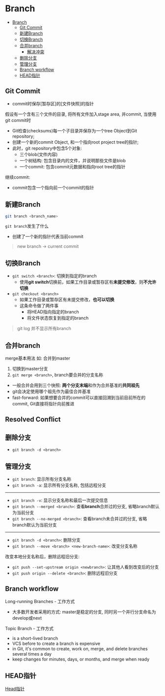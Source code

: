 # Branch

- [Branch](#branch)
  - [Git Commit](#git-commit)
  - [新建Branch](#新建branch)
  - [切换Branch](#切换branch)
  - [合并branch](#合并branch)
    - [解决冲突](#解决冲突)
  - [删除分支](#删除分支)
  - [管理分支](#管理分支)
  - [Branch workflow](#branch-workflow)
  - [HEAD指针](#head指针)

## Git Commit

- commit时保存[暂存区]的[文件快照]的指针

假设有一个含有三个文件的目录, 将所有文件加入stage area, 并commit, 当使用git commit时

- Git检查(checksums)每一个子目录并保存为一个tree Object到Git repository;
- 创建一个新的commit Object, 和一个指向root project tree的指针;
- 此时，git repository中包含5个对象:
  - 三个blob(文件内容)
  - 一个树结构: 包含目录内的文件，并说明那些文件是blob
  - 一个commit: 包含commit元数据和指向root tree的指针

继续commit:

- commit包含一个指向前一个commit的指针

## 新建Branch

```bash
git branch <branch_name>
```

`git branch`发生了什么

- 创建了一个新的指针代表当前commit

> new branch $\rightarrow$ current commit

## 切换Branch

- `git switch <branch>`: 切换到指定的branch
  - 使用**git switch**切换前，如果工作目录或暂存区有**未提交修改**，则**不允许切换**
- `git checkout <branch>` 
  - 如果工作目录或暂存区有未提交修改，**也可以切换**
  - 这条命令做了两件事
    - 将HEAD指向指定的branch
    - 将文件状态恢复到指定的branch

> git log 并不显示所有branch

## 合并branch

merge基本用法 如: 合并到master

1. 切换到master分支
2. `git merge <branch>`, branch要合并的分支名称

- 一般合并会用到三个快照: **两个分支末端**和作为合并基准的**共同祖先**
- git会决定使用哪个祖先作为最佳合并基准
- fast-forward: 如果想要合并的commit可以直接回溯到当前目前所在的commit, Git直接将指针向前推进

## Resolved Conflict



## 删除分支

- `git branch -d <branch>`

## 管理分支

- `git branch`: 显示所有分支名称
- `git branch -a`: 显示所有分支名称, 包括远程分支

***

- `git branch -v`: 显示分支名称和最后一次提交信息
- `git branch --merged <branch>`: 查看**branch**合并过的分支, 省略branch默认为当前分支
- `git branch --no-merged <branch>`: 查看branch未合并过的分支, 省略branch默认为当前分支

***

- `git branch -d <branch>`: 删除分支
- `git branch --move <branch> <new-branch-name>`: 改变分支名称

改变本地分支名称后，删除远程旧分支:

- `git push --set-upstream origin <newbranch>`: 让其他人看到改变后的分支
- `git push origin --delete <branch>`: 删除远程旧分支

## Branch workflow

Long-running Branches - 工作方式

- 大多数开发者采用的方式: master是稳定的分支, 同时另一个并行分支命名为develop或next

Topic Branch - 工作方式

- is a short-lived branch
- VCS before to create a branch is expensive
- in Git, it's common to create, work on, merge, and delete branches several times a day
- keep changes for minutes, days, or months, and merge when ready

## HEAD指针

[Head指针](git-reference-head.md)
